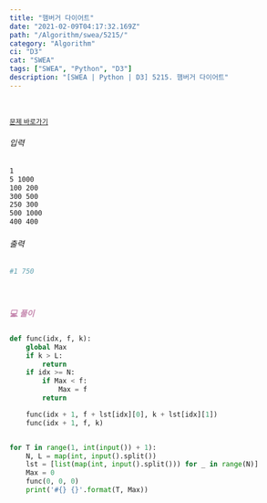 ```yaml
---
title: "햄버거 다이어트"
date: "2021-02-09T04:17:32.169Z"
path: "/Algorithm/swea/5215/"
category: "Algorithm"
ci: "D3"
cat: "SWEA"
tags: ["SWEA", "Python", "D3"]
description: "[SWEA | Python | D3] 5215. 햄버거 다이어트"
---
```


<br />

<a href="https://swexpertacademy.com/main/code/problem/problemDetail.do?problemLevel=3&contestProbId=AWT-lPB6dHUDFAVT&categoryId=AWT-lPB6dHUDFAVT&categoryType=CODE&problemTitle=&orderBy=FIRST_REG_DATETIME&selectCodeLang=PYTHON&select-1=3&pageSize=10&pageIndex=3"><small>문제 바로가기</small></a>

###### 입력

```sh
1
5 1000
100 200
300 500
250 300
500 1000
400 400
```

###### 출력

```sh
#1 750
```

<br />

##### <h5 style="color:#C587AE;">💻 풀이</h5>

```python
def func(idx, f, k):
    global Max
    if k > L:
        return
    if idx >= N:
        if Max < f:
            Max = f
        return

    func(idx + 1, f + lst[idx][0], k + lst[idx][1])
    func(idx + 1, f, k)


for T in range(1, int(input()) + 1):
    N, L = map(int, input().split())
    lst = [list(map(int, input().split())) for _ in range(N)]
    Max = 0
    func(0, 0, 0)
    print('#{} {}'.format(T, Max))
```

